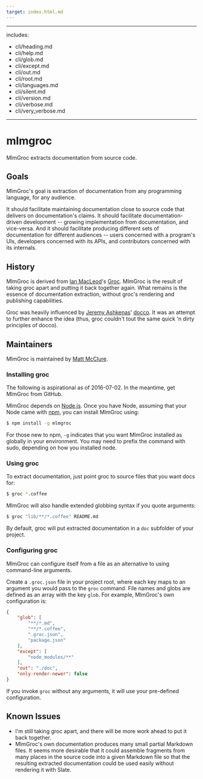 ```yaml
---
target: index.html.md
---
```

---
includes:
  - cli/heading.md
  - cli/help.md
  - cli/glob.md
  - cli/except.md
  - cli/out.md
  - cli/root.md
  - cli/languages.md
  - cli/silent.md
  - cli/version.md
  - cli/verbose.md
  - cli/very_verbose.md

---
# mlmgroc

MlmGroc extracts documentation from source code.

## Goals

MlmGroc's goal is extraction of documentation from any programming
language, for any audience.

It should facilitate maintaining documentation close to source code
that delivers on documentation's claims. It should facilitate
documentation-driven development -- growing implementation from
documentation, and vice-versa. And it should facilitate producing
different sets of documentation for different audiences -- users
concerned with a program's UIs, developers concerned with its APIs,
and contributors concerned with its internals.

## History

MlmGroc is derived from [Ian MacLeod](https://github.com/nevir)'s
[Groc](https://github.com/nevir/groc). MlmGroc is the result of taking
groc apart and putting it back together again. What remains is the
essence of documentation extraction, without groc's rendering and
publishing capabilities.

Groc was heavily influenced by
[Jeremy Ashkenas](https://github.com/jashkenas)'
[docco](http://jashkenas.github.com/docco/). It was an attempt to
further enhance the idea (thus, groc couldn't tout the same quick 'n
dirty principles of docco).

## Maintainers

MlmGroc is maintained by [Matt McClure](http://matthewlmcclure.com/).

### Installing groc

The following is aspirational as of 2016-07-02. In the meantime, get
MlmGroc from GitHub.

MlmGroc depends on [Node.js](http://nodejs.org/).  Once you have Node,
assuming that your Node came with [npm](http://npmjs.org/), you can
install MlmGroc using:

```bash
$ npm install -g mlmgroc
```

For those new to npm, `-g` indicates that you want MlmGroc installed
as globally in your environment.  You may need to prefix the command
with sudo, depending on how you installed node.

### Using groc

To extract documentation, just point groc to source files that you
want docs for:

```bash
$ groc *.coffee
```

MlmGroc will also handle extended globbing syntax if you quote
arguments:

```bash
$ groc "lib/**/*.coffee" README.md
```

By default, groc will put extracted documentation in a `doc` subfolder
of your project.

### Configuring groc

MlmGroc can configure itself from a file as an alternative to using
command-line arguments.

Create a `.groc.json` file in your project root, where each key maps
to an argument you would pass to the `groc` command.  File names and
globs are defined as an array with the key `glob`.  For example,
MlmGroc's own configuration is:

```json
{
    "glob": [
        "**/*.md",
        "**/*.coffee",
        ".groc.json",
        "package.json"
    ],
    "except": [
        "node_modules/**"
    ],
    "out": "./doc",
    "only-render-newer": false
}
```

If you invoke `groc` without any arguments, it will use your
pre-defined configuration.

## Known Issues

* I'm still taking groc apart, and there will be more work ahead to
  put it back together.
* MlmGroc's own documentation produces many small partial Markdown
  files. It seems more desirable that it could assemble fragments from
  many places in the source code into a given Markdown file so that
  the resulting extracted documentation could be used easily without
  rendering it with Slate.
